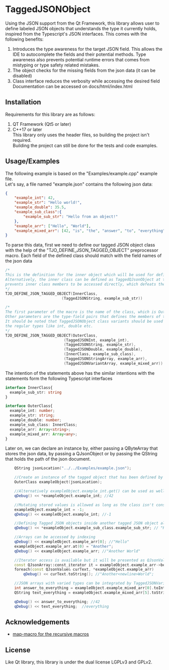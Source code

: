 
# TaggedJSONObject

Using the JSON support from the Qt Framework, this library allows user to define labeled JSON objects that understands the type it currently holds, inspired from the Typescript's JSON interfaces. This comes with the following benefits:
1) Introduces the type awareness for the target JSON field. This allows the IDE to autocomplete the fields and their potential methods. Type awareness also prevents potential runtime errors that comes from mistyping or type safety related mistakes.
2) The object checks for the missing fields from the json data (it can be disabled)
3) Class interface reduces the verbosity while accessing the desired field
Documentation can be accessed on docs/html/index.html





## Installation

Requirements for this library are as follows:
1) QT Framework (Qt5 or later)
2) C++17 or later
\
This library only uses the header files, so building the project isn't required. \
Building the project can still be done for the tests and code examples. 
    
## Usage/Examples

The following example is based on the "Examples/example.cpp" example file.\
Let's say, a file named "example.json" contains the following json data:
```json
{
    "example_int": 42,
    "example_str": "Hello world!",
    "example_double": 35.5,
    "example_sub_class":{
        "example_sub_str": "Hello from an object!"
    },
    "example_arr": ["Hello", "World"],
    "example_mixed_arr": [42, "is", "the", "answer", "to", "everything"]
}
```
To parse this data, first we need to define our tagged JSON object class with the help of the "TJO_DEFINE_JSON_TAGGED_OBJECT" preprocessor macro. Each field of the defined class should match with the field names of the json data

```c++
/* 
This is the definition for the inner object which will be used for defining the outer object.
Alternatively, the inner class can be defined as TaggedQJsonObject at the outer class but this
prevents inner class members to be accessed directly, which defeats the purpose of this library.
*/
TJO_DEFINE_JSON_TAGGED_OBJECT(InnerClass,
                         (TaggedJSONString, example_sub_str))

/* 
The first parameter of the macro is the name of the class, which is OuterClass for this instance.
Other parameters are the type-field pairs that defines the members of the defined object.
It should be noted that TaggedJSONObject class variants should be used for the field types instead of
the regular types like int, double etc.
*/
TJO_DEFINE_JSON_TAGGED_OBJECT(OuterClass,
                          (TaggedJSONInt, example_int),
                          (TaggedJSONString, example_str),
                          (TaggedJSONDouble, example_double),
                          (InnerClass, example_sub_class),
                          (TaggedJSONStringArray, example_arr),
                          (TaggedJSONVariantArray, example_mixed_arr))
```
The intention of the statements above has the similar intentions with the statements form the following Typescript interfaces

```typescript
interface InnerClass{
  example_sub_str: string
}

interface OuterClass{
  example_int: number;
  example_str: string;
  example_double: number;
  example_sub_class: InnerClass;
  example_arr: Array<string>;
  example_mixed_arr: Array<any>;
}
```
Later on, we can declare an instance by, either passing a QByteArray that stores the json data, by passing a QJsonObject or by passing the QString that holds the path of the json document.

```c++
    QString jsonLocation("../../Examples/example.json");

    //Create an instance of the tagged object that has been defined by the macro
    OuterClass exampleObject(jsonLocation);

    //Alternatively exampleObject.example_int.get() can be used as well
    qDebug() << *exampleObject.example_int; //42

    //Mutating stored values is allowed as long as the class isn't const
    exampleObject.example_int = -1;
    qDebug() << exampleObject.example_int; //-1

    //Defining Tagged JSON objects inside another tagged JSON object allows chain access operations
    qDebug() << *exampleObject.example_sub_class.example_sub_str; // "Hello from an object!"

    //Arrays can be accessed by indexing
    qDebug() << exampleObject.example_arr[0]; //"Hello"
    exampleObject.example_arr.at(0) = "Another";
    qDebug() << exampleObject.example_arr; //"Another World"

    //Iterator access is available but it will be presented as QJsonValue
    const QJsonArray::const_iterator it = exampleObject.example_arr->begin();
    foreach(const QJsonValue& curText, *exampleObject.example_arr)
        qDebug() << curText.toString(); //"Another<newline>World";

    //JSON arrays with varied types can be integrated by TaggedJSONVariantArray
    int answer_to_everything = exampleObject.example_mixed_arr[0].toInt();
    QString text_everything = exampleObject.example_mixed_arr[5].toString();

    qDebug() << answer_to_everything; //42
    qDebug() << text_everything;  //everything
```

## Acknowledgements

- [map-macro for the recursive macros](https://github.com/swansontec/map-macro)


## License

Like Qt library, this library is under the dual license LGPLv3 and GPLv2.

